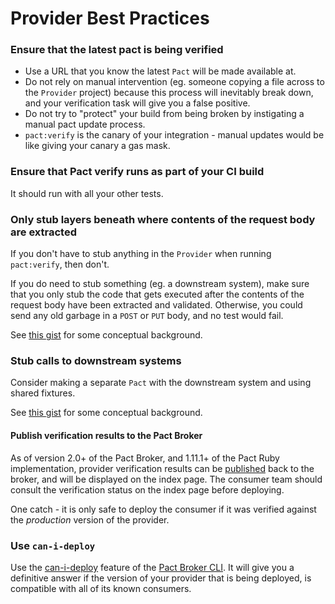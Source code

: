 # Provider Best Practices

### Ensure that the latest pact is being verified

- Use a URL that you know the latest `Pact` will be made available at.
- Do not rely on manual intervention (eg. someone copying a file across to the `Provider` project) because this process will inevitably break down, and your verification task will give you a false positive.
- Do not try to "protect" your build from being broken by instigating a manual pact update process.
- `pact:verify` is the canary of your integration - manual updates would be like giving your canary a gas mask.

### Ensure that Pact verify runs as part of your CI build

It should run with all your other tests.

### Only stub layers beneath where contents of the request body are extracted

If you don't have to stub anything in the `Provider` when running `pact:verify`, then don't.

If you do need to stub something (eg. a downstream system), make sure that you only stub the code that gets executed after the contents of the request body have been extracted and validated. Otherwise, you could send any old garbage in a `POST` or `PUT` body, and no test would fail.

See [this gist](https://gist.github.com/bethesque/43eef1bf47afea4445c8b8bdebf28df0) for some conceptual background.

### Stub calls to downstream systems

Consider making a separate `Pact` with the downstream system and using shared fixtures.

See [this gist](https://gist.github.com/bethesque/43eef1bf47afea4445c8b8bdebf28df0) for some conceptual background.

#### Publish verification results to the Pact Broker

As of version 2.0+ of the Pact Broker, and 1.11.1+ of the Pact Ruby implementation, provider verification results can be [published](https://github.com/pact-foundation/pact_broker/wiki/Provider-verification-results) back to the broker, and will be displayed on the index page. The consumer team should consult the verification status on the index page before deploying.

One catch - it is only safe to deploy the consumer if it was verified against the _production_ version of the provider.

### Use `can-i-deploy`

Use the [can-i-deploy](https://github.com/pact-foundation/pact_broker/wiki/Provider-verification-results) feature of the [Pact Broker CLI](https://github.com/pact-foundation/pact_broker-client#can-i-deploy). It will give you a definitive answer if the version of your provider that is being deployed, is compatible with all of its known consumers.
